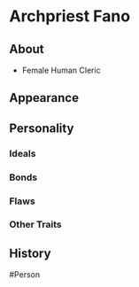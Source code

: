 # Archpriest Fano
## About
- Female Human Cleric

## Appearance


## Personality
### Ideals


### Bonds


### Flaws


### Other Traits


## History


#Person